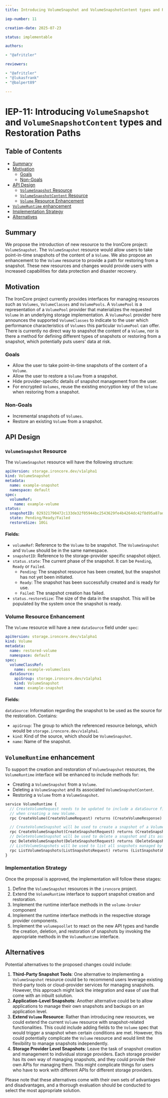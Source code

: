 ```yaml
---
title: Introducing VolumeSnapshot and VolumeSnapshotContent types and Restoration Paths

iep-number: 11

creation-date: 2025-07-23

status: implementable

authors:

- "@afritzler"

reviewers:

- "@afritzler"
- "@lukasfrank"
- "@balpert89"

---
```


# IEP-11: Introducing `VolumeSnapshot` and `VolumeSnapshotContent` types and Restoration Paths

## Table of Contents

- [Summary](#summary)
- [Motivation](#motivation)
    - [Goals](#goals)
    - [Non-Goals](#non-goals)
- [API Design](#api-design)
  - [`VolumeSnapshot` Resource](#volumesnapshot-resource)
  - [`VolumeSnapshotContent` Resource](#volumesnapshotcontent-resource)
  - [`Volume` Resource Enhancement](#volume-resource-enhancement)
- [`VolumeRuntime` enhancement](#volumeruntime-enhancement)
- [Implementation Strategy](#implementation-strategy)
- [Alternatives](#alternatives)

## Summary

We propose the introduction of new resource to the IronCore project: `VolumeSnapshot`. The `VolumeSnapshot` 
resource would allow users to take point-in-time snapshots of the content of a `Volume`. We also propose an 
enhancement to the `Volume` resource to provide a path for restoring from a snapshot. These new resources and 
changes would provide users with increased capabilities for data protection and disaster recovery.

## Motivation

The IronCore project currently provides interfaces for managing resources such as `Volumes`, `VolumeClasses` and `VolumePools`. 
A `VolumePool` is a representation of a `VolumePool` provider that materializes the requested `Volume` in an underlying
storage implementation. A `VolumePool` provider here announces the supported `VolumeClasses` to indicate to the user
which performance characteristics of `Volumes` this particular `VolumePool` can offer.
There is currently no direct way to snapshot the content of a `Volume`, nor is there a method 
for defining different types of snapshots or restoring from a snapshot, which potentially puts users' data at risk.

### Goals

- Allow the user to take point-in-time snapshots of the content of a `Volume`.
- Allow the user to restore a `Volume` from a snapshot.
- Hide provider-specific details of snapshot management from the user.
- For encrypted `Volumes`, reuse the existing encryption key of the `Volume` when restoring from a snapshot.

### Non-Goals

- Incremental snapshots of `Volumes`.
- Restore an existing `Volume` from a snapshot.

## API Design

### `VolumeSnapshot` Resource

The `VolumeSnapshot` resource will have the following structure:

```yaml
apiVersion: storage.ironcore.dev/v1alpha1
kind: VolumeSnapshot
metadata:
  name: example-snapshot
  namespace: default
spec:
  volumeRef:
    name: example-volume
status:
  snapshotID: 029321790472c133de32f05944bc2543629fe4b4264dc42f8d95a87adbba265
  state: Pending/Ready/Failed
  restoreSize: 10Gi
```  

#### Fields:

- `volumeRef`: Reference to the `Volume` to be snapshot. The `VolumeSnapshot` and `Volume` should be in the same namespace.
- `snapshotID`: Reference to the storage-provider specific snapshot object.
- `status.state`: The current phase of the snapshot. It can be `Pending`, `Ready` or `Failed`.
  - `Pending`: The snapshot resource has been created, but the snapshot has not yet been initiated.
  - `Ready`: The snapshot has been successfully created and is ready for use.
  - `Failed`: The snapshot creation has failed.
- `status.restoreSize`: The size of the data in the snapshot. This will be populated by the system once the snapshot is ready.

### Volume Resource Enhancement

The `Volume` resource will have a new `dataSource` field under `spec`:

```yaml
apiVersion: storage.ironcore.dev/v1alpha1
kind: Volume
metadata:
  name: restored-volume
  namespace: default
spec:
  volumeClassRef:
    name: example-volumeclass
  dataSource:
    apiGroup: storage.ironcore.dev/v1alpha1
    kind: VolumeSnapshot
    name: example-snapshot
```

#### Fields:

`dataSource`: Information regarding the snapshot to be used as the source for the restoration. Contains:
- `apiGroup`: The group to which the referenced resource belongs, which would be `storage.ironcore.dev/v1alpha1`.
- `kind`: Kind of the source, which should be `VolumeSnapshot`.
- `name`: Name of the snapshot.

## `VolumeRuntime` enhancement

To support the creation and restoration of `VolumeSnapshot` resources, the `VolumeRuntime` interface will be 
enhanced to include methods for:

- Creating a `VolumeSnapshot` from a `Volume`.
- Deleting a `VolumeSnapshot` and its associated `VolumeSnapshotContent`.
- Restoring a `Volume` from a `VolumeSnapshot`.

```protobuf
service VolumeRuntime {
  // CreateVolumeRequest needs to be updated to include a dataSource field to support restoration from a snapshot 
  // when creating a new Volume.
  rpc CreateVolume(CreateVolumeRequest) returns (CreateVolumeResponse) {};

  // CreateVolumeSnapshot will be used to create a snapshot of a Volume.
  rpc CreateVolumeSnapshot(CreateSnapshotRequest) returns (CreateSnapshotResponse) {};
  // DeleteVolumeSnapshot will be used to delete a snapshot and its associated content.
  rpc DeleteVolumeSnapshot(DeleteSnapshotRequest) returns (DeleteSnapshotResponse) {};
  // ListVolumeSnapshots will be used to list all snapshots managed by the volume provider
  rpc ListVolumeSnapshots(ListSnapshotsRequest) returns (ListSnapshotsResponse) {};
}
```

### Implementation Strategy

Once the proposal is approved, the implementation will follow these stages:

1. Define the `VolumeSnapshot` resources in the `ironcore` project.
2. Extend the `VolumeRuntime` interface to support snapshot creation and restoration.
3. Implement the runtime interface methods in the `volume-broker` component
4. Implement the runtime interface methods in the respective storage provider components.
5. Implement the `volumepoollet` to react on the new API types and handle the creation, deletion, and restoration of 
snapshots by invoking the appropriate methods in the `VolumeRuntime` interface.

## Alternatives

Potential alternatives to the proposed changes could include:

1. **Third-Party Snapshot Tools**: One alternative to implementing a `VolumeSnapshot` resource could be 
to recommend users leverage existing third-party tools or cloud-provider services for managing snapshots. However, 
this approach might lack the integration and ease of use that come with an inbuilt solution.
2. **Application-Level Snapshots**: Another alternative could be to allow applications to manage their own snapshots
and backups on an application level.
3. **Extend `Volume` Resource**: Rather than introducing new resources, we could extend the current `Volume` resource 
with snapshot-related functionalities. This could include adding fields to the `Volume` spec that would trigger a 
snapshot when certain conditions are met. However, this could potentially complicate the `Volume` resource and would 
limit the flexibility to manage snapshots independently.
4. **Storage Provider Level Snapshots**: Leave the task of snapshot creation and management to individual storage 
providers. Each storage provider has its own way of managing snapshots, and they could provide their own APIs for 
managing them. This might complicate things for users who have to work with different APIs for different 
storage providers.

Please note that these alternatives come with their own sets of advantages and disadvantages, and a thorough evaluation 
should be conducted to select the most appropriate solution.
